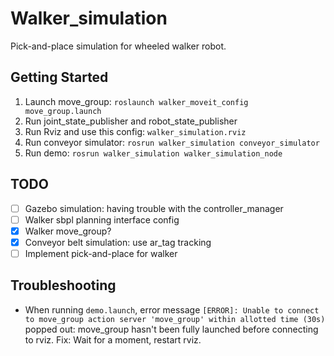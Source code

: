 # Walker_simulation

Pick-and-place simulation for wheeled walker robot.

## Getting Started

1. Launch move_group: ```roslaunch walker_moveit_config move_group.launch```
2. Run joint_state_publisher and robot_state_publisher
3. Run Rviz and use this config: ```walker_simulation.rviz```
4. Run conveyor simulator: ```rosrun walker_simulation conveyor_simulator```
5. Run demo: ```rosrun walker_simulation walker_simulation_node```

## TODO 

- [ ] Gazebo simulation: having trouble with the controller_manager
- [ ] Walker sbpl planning interface config
- [x] Walker move_group?
- [x] Conveyor belt simulation: use ar_tag tracking
- [ ] Implement pick-and-place for walker

## Troubleshooting

- When running ```demo.launch```, error message ```[ERROR]: Unable to connect to move_group action server 'move_group' within allotted time (30s)``` popped out: move_group hasn't been fully launched before connecting to rviz. Fix: Wait for a moment, restart rviz. 